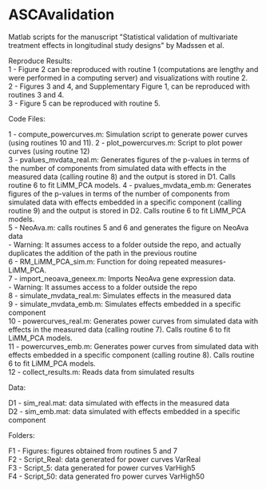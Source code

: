 # ASCAvalidation
Matlab scripts for the manuscript "Statistical validation of multivariate treatment effects in longitudinal study designs" by Madssen et al.   

Reproduce Results:  
1 - Figure 2 can be reproduced with routine 1 (computations are lengthy and were performed in a computing server) and visualizations with routine 2.  
2 - Figures 3 and 4, and Supplementary Figure 1, can be reproduced with routines 3 and 4.  
3 - Figure 5 can be reproduced with routine 5.  

Code Files:  

 1 - compute_powercurves.m: Simulation script to generate power curves (using routines 10 and 11). 
 2 - plot_powercurves.m: Script to plot power curves (using routine 12)  
 3 - pvalues_mvdata_real.m: Generates figures of the p-values in terms of the number of components from simulated data with effects in the measured data (calling routine 8) and the output is stored in D1. Calls routine 6 to fit LiMM_PCA models.
 4 - pvalues_mvdata_emb.m: Generates figures of the p-values in terms of the number of components from simulated data with effects embedded in a specific component (calling routine 9) and the output is stored in D2. Calls routine 6 to fit LiMM_PCA models.  
 5 - NeoAva.m: calls routines 5 and 6 and generates the figure on NeoAva data  
    - Warning: It assumes access to a folder outside the repo, and actually duplicates the addition of the path in the previous routine    
 6 - RM_LiMM_PCA_sim.m: Function for doing repeated measures-LiMM_PCA.     
 7 - import_neoava_geneex.m: Imports NeoAva gene expression data.  
    - Warning: It assumes access to a folder outside the repo  
 8 - simulate_mvdata_real.m: Simulates effects in the measured data  
 9 - simulate_mvdata_emb.m: Simulates effects embedded in a specific component  
10 - powercurves_real.m: Generates power curves from simulated data with effects in the measured data (calling routine 7). Calls routine 6 to fit LiMM_PCA models.  
11 - powercurves_emb.m: Generates power curves from simulated data with effects embedded in a specific component (calling routine 8). Calls routine 6 to fit LiMM_PCA models.  
12 - collect_results.m: Reads data from simulated results   

Data:  

D1 - sim_real.mat: data simulated with effects in the measured data   
D2 - sim_emb.mat: data simulated with effects embedded in a specific component  

Folders:  

F1 - Figures: figures obtained from routines 5 and 7  
F2 - Script_Real: data generated for power curves VarReal  
F3 - Script_5: data generated for power curves VarHigh5  
F4 - Script_50: data generated fro power curves VarHigh50  
